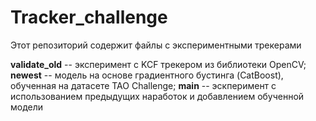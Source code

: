 # Tracker_challenge
Этот репозиторий содержит файлы с экспериментными трекерами

**validate_old** -- эксперимент с KCF трекером из библиотеки OpenCV; 
**newest** -- модель на основе градиентного бустинга (CatBoost), обученная на датасете TAO Challenge; 
**main** -- эскперимент с использованием предыдущих наработок и добавлением обученной модели
